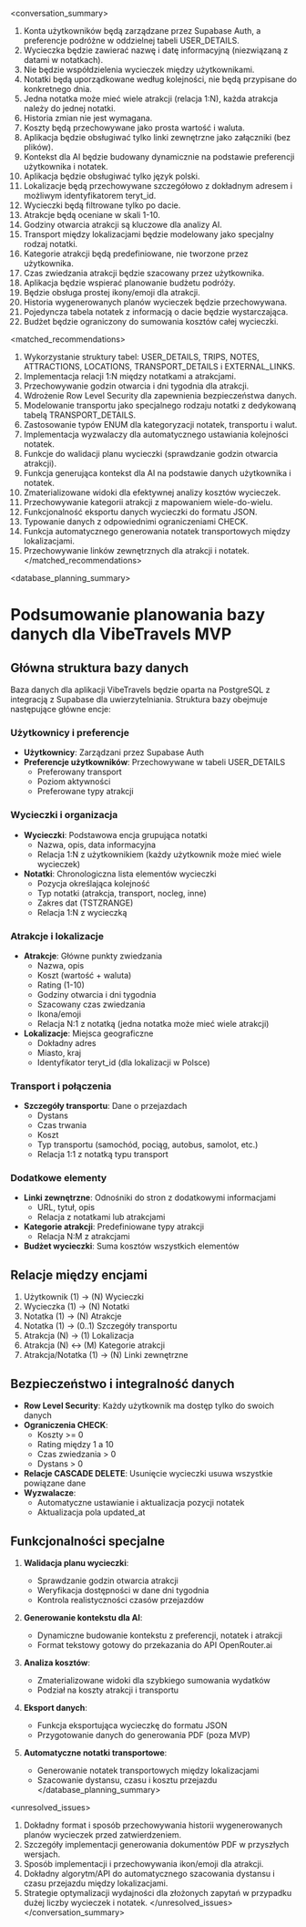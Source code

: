 
<conversation_summary>
<decisions>
1. Konta użytkowników będą zarządzane przez Supabase Auth, a preferencje podróżne w oddzielnej tabeli USER_DETAILS.
2. Wycieczka będzie zawierać nazwę i datę informacyjną (niezwiązaną z datami w notatkach).
3. Nie będzie współdzielenia wycieczek między użytkownikami.
4. Notatki będą uporządkowane według kolejności, nie będą przypisane do konkretnego dnia.
5. Jedna notatka może mieć wiele atrakcji (relacja 1:N), każda atrakcja należy do jednej notatki.
6. Historia zmian nie jest wymagana.
7. Koszty będą przechowywane jako prosta wartość i waluta.
8. Aplikacja będzie obsługiwać tylko linki zewnętrzne jako załączniki (bez plików).
9. Kontekst dla AI będzie budowany dynamicznie na podstawie preferencji użytkownika i notatek.
10. Aplikacja będzie obsługiwać tylko język polski.
11. Lokalizacje będą przechowywane szczegółowo z dokładnym adresem i możliwym identyfikatorem teryt_id.
12. Wycieczki będą filtrowane tylko po dacie.
13. Atrakcje będą oceniane w skali 1-10.
14. Godziny otwarcia atrakcji są kluczowe dla analizy AI.
15. Transport między lokalizacjami będzie modelowany jako specjalny rodzaj notatki.
16. Kategorie atrakcji będą predefiniowane, nie tworzone przez użytkownika.
17. Czas zwiedzania atrakcji będzie szacowany przez użytkownika.
18. Aplikacja będzie wspierać planowanie budżetu podróży.
19. Będzie obsługa prostej ikony/emoji dla atrakcji.
20. Historia wygenerowanych planów wycieczek będzie przechowywana.
21. Pojedyncza tabela notatek z informacją o dacie będzie wystarczająca.
22. Budżet będzie ograniczony do sumowania kosztów całej wycieczki.
</decisions>

<matched_recommendations>
1. Wykorzystanie struktury tabel: USER_DETAILS, TRIPS, NOTES, ATTRACTIONS, LOCATIONS, TRANSPORT_DETAILS i EXTERNAL_LINKS.
2. Implementacja relacji 1:N między notatkami a atrakcjami.
3. Przechowywanie godzin otwarcia i dni tygodnia dla atrakcji.
4. Wdrożenie Row Level Security dla zapewnienia bezpieczeństwa danych.
5. Modelowanie transportu jako specjalnego rodzaju notatki z dedykowaną tabelą TRANSPORT_DETAILS.
6. Zastosowanie typów ENUM dla kategoryzacji notatek, transportu i walut.
7. Implementacja wyzwalaczy dla automatycznego ustawiania kolejności notatek.
8. Funkcje do walidacji planu wycieczki (sprawdzanie godzin otwarcia atrakcji).
9. Funkcja generująca kontekst dla AI na podstawie danych użytkownika i notatek.
10. Zmaterializowane widoki dla efektywnej analizy kosztów wycieczek.
11. Przechowywanie kategorii atrakcji z mapowaniem wiele-do-wielu.
12. Funkcjonalność eksportu danych wycieczki do formatu JSON.
13. Typowanie danych z odpowiednimi ograniczeniami CHECK.
14. Funkcja automatycznego generowania notatek transportowych między lokalizacjami.
15. Przechowywanie linków zewnętrznych dla atrakcji i notatek.
</matched_recommendations>

<database_planning_summary>
# Podsumowanie planowania bazy danych dla VibeTravels MVP

## Główna struktura bazy danych

Baza danych dla aplikacji VibeTravels będzie oparta na PostgreSQL z integracją z Supabase dla uwierzytelniania. Struktura bazy obejmuje następujące główne encje:

### Użytkownicy i preferencje
- **Użytkownicy**: Zarządzani przez Supabase Auth
- **Preferencje użytkowników**: Przechowywane w tabeli USER_DETAILS
  - Preferowany transport
  - Poziom aktywności
  - Preferowane typy atrakcji

### Wycieczki i organizacja
- **Wycieczki**: Podstawowa encja grupująca notatki
  - Nazwa, opis, data informacyjna
  - Relacja 1:N z użytkownikiem (każdy użytkownik może mieć wiele wycieczek)
- **Notatki**: Chronologiczna lista elementów wycieczki
  - Pozycja określająca kolejność
  - Typ notatki (atrakcja, transport, nocleg, inne)
  - Zakres dat (TSTZRANGE)
  - Relacja 1:N z wycieczką

### Atrakcje i lokalizacje
- **Atrakcje**: Główne punkty zwiedzania
  - Nazwa, opis
  - Koszt (wartość + waluta)
  - Rating (1-10)
  - Godziny otwarcia i dni tygodnia
  - Szacowany czas zwiedzania
  - Ikona/emoji
  - Relacja N:1 z notatką (jedna notatka może mieć wiele atrakcji)
- **Lokalizacje**: Miejsca geograficzne
  - Dokładny adres
  - Miasto, kraj
  - Identyfikator teryt_id (dla lokalizacji w Polsce)

### Transport i połączenia
- **Szczegóły transportu**: Dane o przejazdach
  - Dystans
  - Czas trwania
  - Koszt
  - Typ transportu (samochód, pociąg, autobus, samolot, etc.)
  - Relacja 1:1 z notatką typu transport

### Dodatkowe elementy
- **Linki zewnętrzne**: Odnośniki do stron z dodatkowymi informacjami
  - URL, tytuł, opis
  - Relacja z notatkami lub atrakcjami
- **Kategorie atrakcji**: Predefiniowane typy atrakcji
  - Relacja N:M z atrakcjami
- **Budżet wycieczki**: Suma kosztów wszystkich elementów

## Relacje między encjami

1. Użytkownik (1) -> (N) Wycieczki
2. Wycieczka (1) -> (N) Notatki
3. Notatka (1) -> (N) Atrakcje
4. Notatka (1) -> (0..1) Szczegóły transportu
5. Atrakcja (N) -> (1) Lokalizacja
6. Atrakcja (N) <-> (M) Kategorie atrakcji
7. Atrakcja/Notatka (1) -> (N) Linki zewnętrzne

## Bezpieczeństwo i integralność danych

- **Row Level Security**: Każdy użytkownik ma dostęp tylko do swoich danych
- **Ograniczenia CHECK**: 
  - Koszty >= 0
  - Rating między 1 a 10
  - Czas zwiedzania > 0
  - Dystans > 0
- **Relacje CASCADE DELETE**: Usunięcie wycieczki usuwa wszystkie powiązane dane
- **Wyzwalacze**:
  - Automatyczne ustawianie i aktualizacja pozycji notatek
  - Aktualizacja pola updated_at

## Funkcjonalności specjalne

1. **Walidacja planu wycieczki**:
   - Sprawdzanie godzin otwarcia atrakcji
   - Weryfikacja dostępności w dane dni tygodnia
   - Kontrola realistyczności czasów przejazdów

2. **Generowanie kontekstu dla AI**:
   - Dynamiczne budowanie kontekstu z preferencji, notatek i atrakcji
   - Format tekstowy gotowy do przekazania do API OpenRouter.ai

3. **Analiza kosztów**:
   - Zmaterializowane widoki dla szybkiego sumowania wydatków
   - Podział na koszty atrakcji i transportu

4. **Eksport danych**:
   - Funkcja eksportująca wycieczkę do formatu JSON
   - Przygotowanie danych do generowania PDF (poza MVP)

5. **Automatyczne notatki transportowe**:
   - Generowanie notatek transportowych między lokalizacjami
   - Szacowanie dystansu, czasu i kosztu przejazdu
</database_planning_summary>

<unresolved_issues>
1. Dokładny format i sposób przechowywania historii wygenerowanych planów wycieczek przed zatwierdzeniem.
2. Szczegóły implementacji generowania dokumentów PDF w przyszłych wersjach.
3. Sposób implementacji i przechowywania ikon/emoji dla atrakcji.
4. Dokładny algorytm/API do automatycznego szacowania dystansu i czasu przejazdu między lokalizacjami.
5. Strategie optymalizacji wydajności dla złożonych zapytań w przypadku dużej liczby wycieczek i notatek.
</unresolved_issues>
</conversation_summary>
